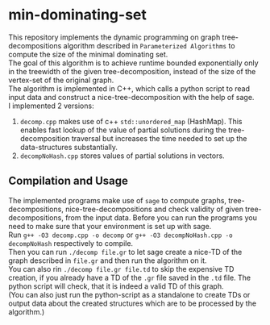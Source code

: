 # min-dominating-set

This repository implements the dynamic programming on graph tree-decompositions algorithm described in `Parameterized Algorithms` to compute the size of the minimal dominating set.</br>
The goal of this algorithm is to achieve runtime bounded exponentially only in the treewidth of the given tree-decomposition, instead of the size of the vertex-set of the original graph.</br>
The algorithm is implemented in C++, which calls a python script to read input data and construct a nice-tree-decomposition with the help of sage.</br>
I implemented 2 versions: 
1. `decomp.cpp` makes use of c++ `std::unordered_map` (HashMap). This enables fast lookup of the value of partial solutions during the tree-decomposition traversal but increases the time needed to set up the data-structures substantially.  
2. `decompNoHash.cpp` stores values of partial solutions in vectors. 

## Compilation and Usage
The implemented programs make use of `sage` to compute graphs, tree-decompositions, nice-tree-decompositions and check validity of given tree-decompositions, from the input data. Before you can run the programs you need to make sure that your environment is set up with sage.</br>
Run `g++ -O3 decomp.cpp -o decomp` or `g++ -O3 decompNoHash.cpp -o decompNoHash` respectively to compile.</br>
Then you can run `./decomp file.gr` to let sage create a nice-TD of the graph described in `file.gr` and then run the algorithm on it.</br>
You can also rin `./decomp file.gr file.td` to skip the expensive TD creation, if you already have a TD of the `.gr` file saved in the `.td` file. The python script will check, that it is indeed a valid TD of this graph.</br>
(You can also just run the python-script as a standalone to create TDs or output data about the created structures which are to be processed by the algorithm.)
